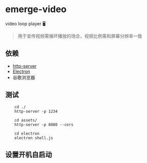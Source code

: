 # emerge-video
video loop player 🖥

> 用于宣传视频需循环播放的场合，视频比例需和屏幕分辨率一致

## 依赖
* [http-server](https://www.npmjs.com/package/http-server)
* [Electron](https://www.electronjs.org/)
* 谷歌浏览器

## 测试
```
    cd ./
    http-server -p 1234

    cd assets/
    http-server -p 8080 --cors

    cd electron 
    electron shell.js
```

## 设置开机自启动
